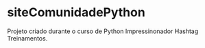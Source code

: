 # siteComunidadePython
Projeto criado durante o curso de Python Impressinonador Hashtag  Treinamentos. 
